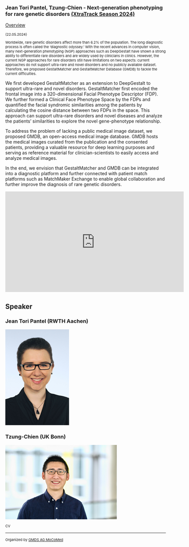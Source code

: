 ### Jean Tori Pantel, Tzung-Chien - Next-generation phenotyping for rare genetic disorders [(XtraTrack Season 2024)](XtraTracksOverview)

[Overview](XtraTracksOverview)

<p style="font-size:11px">(22.05.2024)</p>

<p style="font-size:11px">Worldwide, rare genetic disorders affect more than 6.2% of the population. The long diagnostic process is often called the ‘diagnostic odyssey.’ With the recent advances in computer vision, many next-generation phenotyping (NGP) approaches such as DeepGestalt have shown a strong ability to differentiate rare disorders and are widely used by clinicians in clinics. However, the current NGP approaches for rare disorders still have limitations on two aspects: current approaches do not support ultra-rare and novel disorders and no publicly available dataset. Therefore, we proposed GestaltMatcher and GestaltMatcher Database (GMDB) to tackle the current difficulties.

We first developed GestaltMatcher as an extension to DeepGestalt to support ultra-rare and novel disorders. GestaltMatcher first encoded the frontal image into a 320-dimensional Facial Phenotype Descriptor (FDP). We further formed a Clinical Face Phenotype Space by the FDPs and quantified the facial syndromic similarities among the patients by calculating the cosine distance between two FDPs in the space. This approach can support ultra-rare disorders and novel diseases and analyze the patients’ similarities to explore the novel gene-phenotype relationship.

To address the problem of lacking a public medical image dataset, we proposed GMDB, an open-access medical image database. GMDB hosts the medical images curated from the publication and the consented patients, providing a valuable resource for deep learning purposes and serving as reference material for clinician-scientists to easily access and analyze medical images.

In the end, we envision that GestaltMatcher and GMDB can be integrated into a diagnostic platform and further connected with patient match platforms such as MatchMaker Exchange to enable global collaboration and further improve the diagnosis of rare genetic disorders.</p>

<!-- Once the Video is recorded -->
<center> <iframe width="560" height="315" src="https://www.youtube.com/embed/kj1rjbpFQL4?si=NM4z80xIKH09rMpi" title="YouTube video player" frameborder="0" allow="accelerometer; autoplay; clipboard-write; encrypted-media; gyroscope; picture-in-picture; web-share" referrerpolicy="strict-origin-when-cross-origin" allowfullscreen></iframe></center>

<!-- [Register now](/2024/XtraTrackOverview) to secure your spot in the lectures and receive a calendar invitation including the access link.-->

<!-- [Join Us Life](/2024/XtraTrackOverview) to secure your spot in the lectures and receive a calendar invitation including the access link.-->

## Speaker
### Jean Tori Pantel (RWTH Aachen)
<img src="/images/2024/csm_Pantel_a882735f12.png?raw=true"/>

### Tzung-Chien (UK Bonn)
<!-- second speaker-->
<img src="/images/2024/csm_Hsieh_2eee4a3cc4.png?raw=true"/>

<p style="font-size:11px">CV</p>

---
<p style="font-size:11px">Organized by <a href="http://mocomed.de">GMDS AG MoCoMed</a></p>
